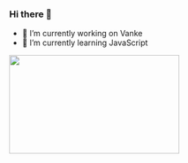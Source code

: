 ### Hi there 👋

- 🔭 I’m currently working on Vanke
- 🌱 I’m currently learning JavaScript

<img src='https://scontent.fhkg10-1.fna.fbcdn.net/v/t1.0-9/117616683_751537189011996_3550880476124283807_o.jpg?_nc_cat=103&_nc_sid=84a396&_nc_ohc=H9s1JaQ4-QAAX9-WTFq&_nc_ht=scontent.fhkg10-1.fna&oh=886ae9ba09691300bc889ca966051316&oe=5F64E987' width='308' height='178'></img>
<!--
**Yill625/Yill625** is a ✨ _special_ ✨ repository because its `README.md` (this file) appears on your GitHub profile.
Here are some ideas to get you started:
- 🔭 I’m currently working on Vanke
- 🌱 I’m currently learning JavaScript
- 👯 I’m looking to collaborate on ...
- 🤔 I’m looking for help with ...
- 💬 Ask me about ...
- 📫 How to reach me: ...
- 😄 Pronouns: ...
- ⚡ Fun fact: ...
-->
